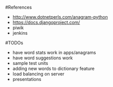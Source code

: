 #References
- http://www.dotnetperls.com/anagram-python
- https://docs.djangoproject.com/
- piwik
- jenkins

#TODOs
- have word stats work in apps/anagrams
- have word suggestions work
- sample test units
- adding new words to dictionary feature
- load balancing on server
- presentations
